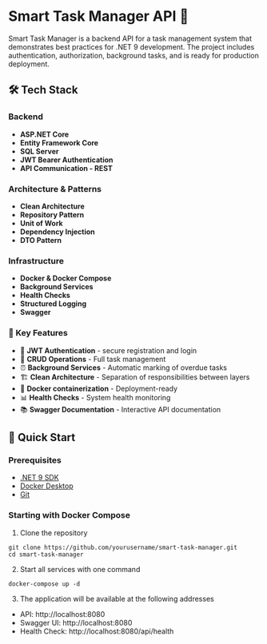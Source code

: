 ﻿# Smart Task Manager API 🚀

Smart Task Manager is a backend API for a task management system that demonstrates best practices for .NET 9 development. The project includes authentication, authorization, background tasks, and is ready for production deployment.

## 🛠 Tech Stack

### Backend
- **ASP.NET Core**
- **Entity Framework Core**
- **SQL Server**
- **JWT Bearer Authentication**
- **API Communication - REST**

### Architecture & Patterns
- **Clean Architecture**
- **Repository Pattern**
- **Unit of Work**
- **Dependency Injection**
- **DTO Pattern**

### Infrastructure
- **Docker & Docker Compose**
- **Background Services**
- **Health Checks**
- **Structured Logging**
- **Swagger**

### 🎯 Key Features

- 🔐 **JWT Authentication** - secure registration and login
- 📝 **CRUD Operations** - Full task management
- ⏰ **Background Services** - Automatic marking of overdue tasks
- 🏗 **Clean Architecture** - Separation of responsibilities between layers
- 🐳 **Docker containerization** - Deployment-ready
- 📊 **Health Checks** - System health monitoring
- 📚 **Swagger Documentation** - Interactive API documentation

## 🚀 Quick Start

### Prerequisites

- [.NET 9 SDK](https://dotnet.microsoft.com/download/dotnet/9.0)
- [Docker Desktop](https://www.docker.com/products/docker-desktop)
- [Git](https://git-scm.com/)

### Starting with Docker Compose

1. Clone the repository
```
git clone https://github.com/yourusername/smart-task-manager.git
cd smart-task-manager
```

2. Start all services with one command
```
docker-compose up -d
```

3. The application will be available at the following addresses

- API: http://localhost:8080
- Swagger UI: http://localhost:8080
- Health Check: http://localhost:8080/api/health
